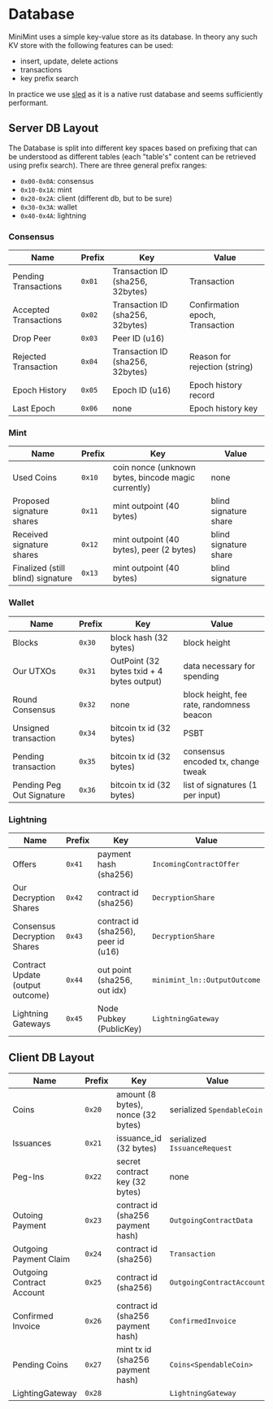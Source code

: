 # Database

MiniMint uses a simple key-value store as its database. In theory any such KV store with the following features can be used:

* insert, update, delete actions
* transactions
* key prefix search

In practice we use [sled](https://docs.rs/sled/) as it is a native rust database and seems sufficiently performant.

## Server DB Layout
The Database is split into different key spaces based on prefixing that can be understood as different tables (each "table's" content can be retrieved using prefix search). There are three general prefix ranges:

* `0x00-0x0A`: consensus
* `0x10-0x1A`: mint
* `0x20-0x2A`: client (different db, but to be sure)
* `0x30-0x3A`: wallet
* `0x40-0x4A`: lightning

### Consensus

| Name                  | Prefix | Key                              | Value                           |
|-----------------------|--------|----------------------------------|---------------------------------|
| Pending Transactions  | `0x01` | Transaction ID (sha256, 32bytes) | Transaction                     |
| Accepted Transactions | `0x02` | Transaction ID (sha256, 32bytes) | Confirmation epoch, Transaction |
| Drop Peer             | `0x03` | Peer ID (u16)                    |                                 |
| Rejected Transaction  | `0x04` | Transaction ID (sha256, 32bytes) | Reason for rejection (string)   |
| Epoch History         | `0x05` | Epoch ID (u16)                   | Epoch history record            |
| Last Epoch            | `0x06` | none                             | Epoch history key               |

### Mint

| Name                              | Prefix | Key                                                 | Value                 |
|-----------------------------------|--------|-----------------------------------------------------|-----------------------|
| Used Coins                        | `0x10`   | coin nonce (unknown bytes, bincode magic currently) | none                  |
| Proposed signature shares         | `0x11`   | mint outpoint (40 bytes)                            | blind signature share |
| Received signature shares         | `0x12`   | mint outpoint (40 bytes), peer (2 bytes)            | blind signature share |
| Finalized (still blind) signature | `0x13`   | mint outpoint (40 bytes)                            | blind signature       |

### Wallet

| Name                      | Prefix | Key                                       | Value                                     |
|---------------------------|--------|-------------------------------------------|-------------------------------------------|
| Blocks                    | `0x30`   | block hash (32 bytes)                     | block height                              |
| Our UTXOs                 | `0x31`   | OutPoint (32 bytes txid + 4 bytes output) | data necessary for spending               |
| Round Consensus           | `0x32`   | none                                      | block height, fee rate, randomness beacon |
| Unsigned transaction      | `0x34`   | bitcoin tx id (32 bytes)                  | PSBT                                      |
| Pending transaction       | `0x35`   | bitcoin tx id (32 bytes)                  | consensus encoded tx, change tweak        |
| Pending Peg Out Signature | `0x36`   | bitcoin tx id (32 bytes)                  | list of signatures (1 per input)          |

### Lightning

| Name                             | Prefix | Key                                 | Value                        |
|----------------------------------|--------|-------------------------------------|------------------------------|
| Offers                           | `0x41` | payment hash (sha256)               | `IncomingContractOffer`      |
| Our Decryption Shares            | `0x42` | contract id (sha256)                | `DecryptionShare`            |
| Consensus Decryption Shares      | `0x43` | contract id (sha256), peer id (u16) | `DecryptionShare`            |
| Contract Update (output outcome) | `0x44` | out point (sha256, out idx)         | `minimint_ln::OutputOutcome` |
| Lightning Gateways               | `0x45` | Node Pubkey (PublicKey)             | `LightningGateway`                |

## Client DB Layout

| Name                      | Prefix | Key                                | Value                        |
|---------------------------|--------|------------------------------------|------------------------------|
| Coins                     | `0x20` | amount (8 bytes), nonce (32 bytes) | serialized `SpendableCoin`   |
| Issuances                 | `0x21` | issuance_id (32 bytes)             | serialized `IssuanceRequest` |
| Peg-Ins                   | `0x22` | secret contract key (32 bytes)     | none                         |
| Outoing Payment           | `0x23` | contract id (sha256 payment hash)  | `OutgoingContractData`       |
| Outgoing Payment Claim    | `0x24` | contract id (sha256)               | `Transaction`                |
| Outgoing Contract Account | `0x25` | contract id (sha256)               | `OutgoingContractAccount`    |
| Confirmed Invoice         | `0x26` | contract id (sha256 payment hash)  | `ConfirmedInvoice`           |
| Pending Coins             | `0x27` | mint tx id (sha256 payment hash)   | `Coins<SpendableCoin>`       |
| LightingGateway           | `0x28` |                                    | `LightningGateway`           |
